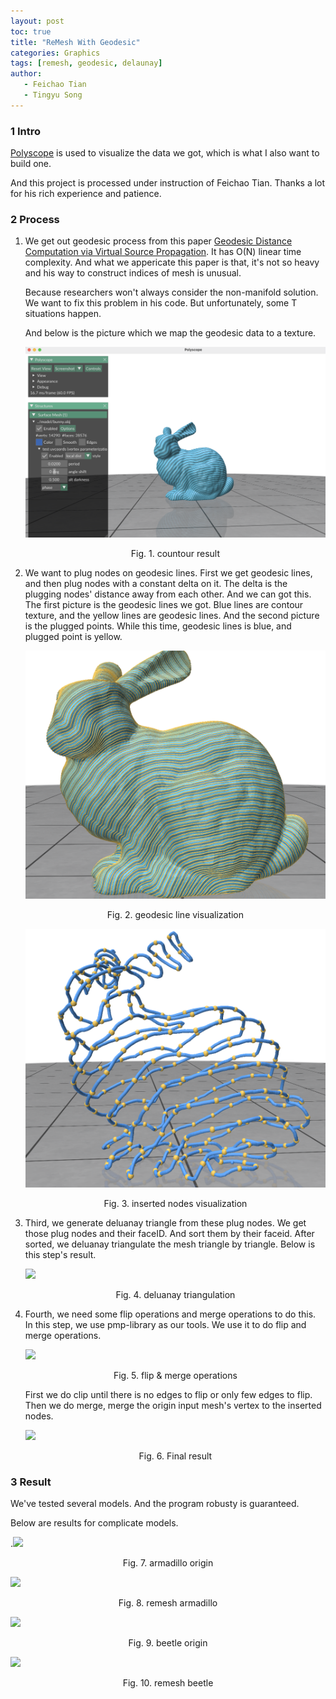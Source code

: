 ```yaml
---
layout: post
toc: true
title: "ReMesh With Geodesic"
categories: Graphics
tags: [remesh, geodesic, delaunay]
author:
   - Feichao Tian
   - Tingyu Song
---
```


### 1 Intro

[Polyscope](https://github.com/nmwsharp/polyscope) is used to visualize the data we got, which is what I also want to build one.

And this project is processed under instruction of Feichao Tian. Thanks a lot for his rich experience and patience.

### 2 Process

1. We get out geodesic process from this paper [Geodesic Distance Computation via Virtual Source Propagation](https://onlinelibrary.wiley.com/doi/full/10.1111/cgf.14371). It has O(N) linear time complexity. And what we appericate this paper is that, it's not so heavy and his way to construct indices of mesh is unusual.

   Because researchers won't always consider the non-manifold solution. We want to fix this problem in his code. But unfortunately, some T situations happen.

   And below is the picture which we map the geodesic data to a texture.

   ![Fig. 1](/assets/geodesic/contour.png)

   <center>Fig. 1. countour result</center>

2. We want to plug nodes on geodesic lines. First we get geodesic lines, and then plug nodes with a constant delta on it.  The delta is the plugging nodes' distance away from each other. And we can got this. The first picture is the geodesic lines we got. Blue lines are contour texture, and the yellow lines are geodesic lines.  And the second picture is the plugged points. While this time, geodesic lines is blue, and plugged point is yellow.

   ![Fig. 2](/assets/geodesic/line.png)

   <center>Fig. 2. geodesic line visualization</center>

   ![Fig. 3](/assets/geodesic/plugged.png)

   <center>Fig. 3. inserted nodes visualization</center>

3. Third, we generate deluanay triangle from these plug nodes. We get those plug nodes and their faceID. And sort them by their faceid. After sorted, we deluanay triangulate the mesh triangle by triangle. Below is this step's result.

   ![](/asserts/geodesic/deluanay.png)

   <center>Fig. 4. deluanay triangulation</center>

4. Fourth, we need some flip operations and merge operations to do this. In this step, we use pmp-library as our tools. We use it to do flip and merge operations. 

   ![](/asserts/geodesic/flip&merge.png)

   <center> Fig. 5. flip & merge operations </center>

   First we do clip until there is no edges to flip or only few edges to flip. Then we do merge, merge the origin input mesh's vertex to the inserted nodes.

   ![](/asserts/geodesic/merge_res.png)

   <center>Fig. 6.  Final result</center>

### 3 Result

We've tested several models. And the program robusty is guaranteed.

Below are results for complicate models.

.![](/asserts/geodesic/armadillo.png)

<center>Fig. 7. armadillo origin</center>

![](/asserts/geodesic/armadillo_remesh.png)

<center>Fig. 8. remesh armadillo</center>

![](/asserts/geodesic/beetle.png)

<center>Fig. 9. beetle origin</center>

![](/asserts/geodesic/beetle_remesh.png)

<center>Fig. 10. remesh beetle</center>
